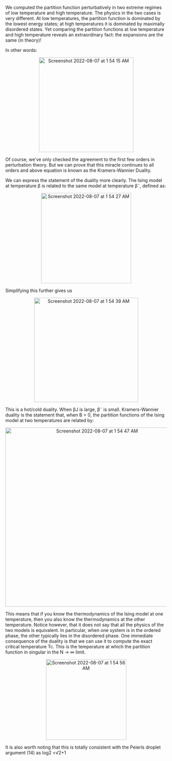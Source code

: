 We computed the partition function perturbatively in two extreme regimes of low temperature and high temperature. The physics in the two cases is very different. At low temperatures, the partition function is dominated by the lowest energy states; at high temperatures it is dominated by maximally disordered states. Yet comparing the partition functions at low
temperature and high temperature reveals an extraordinary fact: the expansions are the same (in theory)!

In other words:

<p align="center">
  <img width="295" alt="Screenshot 2022-08-07 at 1 54 15 AM" src="https://user-images.githubusercontent.com/65448559/183265039-071ec8b0-6c3e-4968-a945-13a02daeb6d1.png">
<p>
  
Of course, we’ve only checked the agreement to the first few orders in perturbation theory.
But we can prove that this miracle continues to all orders and above equation is known as the Kramers-Wannier Duality.
  
  
We can express the statement of the duality more clearly. The Ising model at temperature β is related to the same model at temperature β˜, defined as:
<p align="center">
  <img width="281" alt="Screenshot 2022-08-07 at 1 54 27 AM" src="https://user-images.githubusercontent.com/65448559/183265049-40590663-47e1-4ad0-ae29-e5c37cca21a0.png">
<p>
Simplifying this further gives us
<p align="center"> 
  <img width="325" alt="Screenshot 2022-08-07 at 1 54 39 AM" src="https://user-images.githubusercontent.com/65448559/183265063-bacdc236-1a18-4184-81df-aa4ed238e4ef.png">
<p>
  
This is a hot/cold duality. When βJ is large, β˜ is small. Kramers-Wannier duality is the
statement that, when B = 0, the partition functions of the Ising model at two temperatures
are related by:
<p align="center"> 
  <img width="557" alt="Screenshot 2022-08-07 at 1 54 47 AM" src="https://user-images.githubusercontent.com/65448559/183265083-6215bfb5-1be3-4688-8240-138b615e9457.png">
<p>
  
This means that if you know the thermodynamics of the Ising model at one temperature, then
you also know the thermodynamics at the other temperature. Notice however, that it does
not say that all the physics of the two models is equivalent. In particular, when one system
is in the ordered phase, the other typically lies in the disordered phase.
One immediate consequence of the duality is that we can use it to compute the exact critical
temperature Tc. This is the temperature at which the partition function in singular in the
N → ∞ limit.
<p align="center"> 
<img width="251" alt="Screenshot 2022-08-07 at 1 54 56 AM" src="https://user-images.githubusercontent.com/65448559/183265103-6fa16833-76a2-4d6b-8b46-9e7c0be646ed.png">
<p>
It is also worth noting that this is totally consistent with the Peierls droplet argument (14) as
log2 <√2+1<log3.
